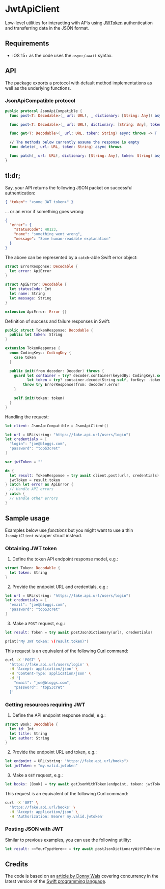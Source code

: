 # JwtApiClient

Low-level utilities for interacting with APIs using [JWToken](https://jwt.io) authentication and transferring data in the JSON format.

## Requirements

- iOS 15+ as the code uses the `async/await` syntax.

## API

The package exports a protocol with default method implementations as well as the underlying functions.

### JsonApiCompatible protocol

```swift
public protocol JsonApiCompatible {
  func post<T: Decodable>(_ url: URL!, _ dictionary: [String: Any]) async throws -> T

  func post<T: Decodable>(_ url: URL!, dictionary: [String: Any], token: String) async throws -> T

  func get<T: Decodable>(_ url: URL, token: String) async throws -> T

  // The methods below currently assume the response is empty
  func delete(_ url: URL, token: String) async throws

  func patch(_ url: URL!, dictionary: [String: Any], token: String) async throws
}
```

## tl:dr;

Say, your API returns the following JSON packet on successful authentication:

```json
{ "token": "<some JWT token>" }
```

... or an error if something goes wrong:

```json
{
  "error": {
    "statusCode": 40123,
    "name": "something_went_wrong",
    "message": "Some human-readable explanation"
  }
}
```

The above can be represented by a `catch`-able Swift error object:

```swift
struct ErrorResponse: Decodable {
  let error: ApiError
}

struct ApiError: Decodable {
  let statusCode: Int
  let name: String
  let message: String
}

extension ApiError: Error {}
```

Definition of success and failure responses in Swift:

```swift
public struct TokenResponse: Decodable {
  public let token: String
}

extension TokenResponse {
  enum CodingKeys: CodingKey {
    case token
  }

  public init(from decoder: Decoder) throws {
    guard let container = try? decoder.container(keyedBy: CodingKeys.self),
          let token = try? container.decode(String.self, forKey: .token) else {
        throw try ErrorResponse(from: decoder).error
    }

    self.init(token: token)
  }
}
```

Handling the request:

```swift
let client: JsonApiCompatible = JsonApiClient()

let url = URL(string: "https://fake.api.url/users/login")
let credentials = [
  "login": "joe@bloggs.com",
  "password": "topS3cret"
]

var jwtToken = ""

do {
  let result: TokenResponse = try await client.post(url!, credentials)
  jwtToken = result.token
} catch let error as ApiError {
  // Handle API errors
} catch {
  // Handle other errors
}
```

## Sample usage

Examples below use _functions_ but you might want to use a thin `JsonApiClient` wrapper struct instead.

### Obtaining JWT token

1. Define the token API endpoint response model, e.g.:

```swift
struct Token: Decodable {
  let token: String
}
```

2. Provide the endpoint URL and credentials, e.g.:

```swift
let url = URL(string: "https://fake.api.url/users/login")
let credentials = [
  "email": "joe@bloggs.com",
  "password": "topS3cret"
]
```

3. Make a `POST` request, e.g.:

```swift
let result: Token = try await postJsonDictionary(url!, credentials)

print("My JWT token: \(result.token)")
```

This request is an equivalent of the following [Curl](https://curl.se) command:

```bash
curl -X 'POST' \
  'https://fake.api.url/users/login' \
  -H 'Accept: application/json' \
  -H 'Content-Type: application/json' \
  -d '{
    "email": "joe@bloggs.com",
    "password": "topS3cret"
  }'
```

### Getting resources requiring JWT

1. Define the API endpoint response model, e.g.:

```swift
struct Book: Decodable {
  let id: Int
  let title: String
  let author: String
}
```

2. Provide the endpoint URL and token, e.g.:

```swift
let endpoint = URL(string: "https://fake.api.url/books")
let jwtToken = "my.valid.jwtoken"
```

3. Make a `GET` request, e.g.:

```swift
let books: [Book] = try await getJsonWithToken(endpoint, token: jwtToken)
```

This request is an equivalent of the following Curl command:

```bash
curl -X 'GET' \
  'https://fake.api.url/books' \
  -H 'Accept: application/json' \
  -H 'Authorization: Bearer my.valid.jwtoken'
```

### Posting JSON with JWT

Similar to previous examples, you can use the following utility:

```swift
let result: <<YourTypeHere>> = try await postJsonDictionaryWithToken(endpoint, token: jwtToken, dictionary: data)
```

## Credits

The code is based on an [article by Donny
Wals](https://www.donnywals.com/building-a-token-refresh-flow-with-async-await-and-swift-concurrency/)
covering concurrency in the latest version of the [Swift programming
language](https://swift.org).
